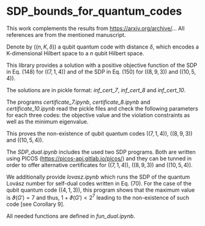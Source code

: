 # SDP_bounds_for_quantum_codes

This work complements the results from https://arxiv.org/archive/... All references are from the mentioned manuscript.

Denote by $(( n, K, \delta ))$ a qubit quantum code with distance $\delta$, which encodes a K-dimensional Hilbert space to a $n$ qubit Hilbert space. 
  
This library provides a solution with a positive objective function of the SDP in Eq. (148) for  $((7,1,4))$ and of the SDP in Eq. (150) for $((8, 9, 3))$ and $(( 10 , 5, 4 ))$.

The solutions are in pickle format: *inf\_cert\_7*, *inf\_cert\_8* and *inf\_cert\_10*. 

The programs *certificate\_7.ipynb*, *certificate\_8.ipynb* and *certificate\_10.ipynb* read the pickle files and check the following parameters for each three codes: the objective value and the violation constraints as well as the minimum eigenvalue.

This proves the non-existence of qubit quantum codes $((7,1,4))$, $((8, 9, 3))$ and $(( 10 , 5, 4 ))$.

The *SDP_dual.ipynb* includes the used two SDP programs. Both are written using PICOS (https://picos-api.gitlab.io/picos/) and they can be tunned in order to offer alternative certificates for $((7,1,4))$, $((8, 9, 3))$ and $(( 10 , 5, 4 ))$.

We additionally provide *lovasz.ipynb* which runs the SDP of the quantum Lovász number for self-dual codes written in Eq. (70). For the case of the qubit quantum code $(( 4 , 1, 3 ))$, this program shows that the maximum value is $\vartheta(G')=7$ and thus, $1+\vartheta(G') < 2^7$ leading to the non-existence of such code [see Corollary 9].

All needed functions are defined in *fun_dual.ipynb*.
  
